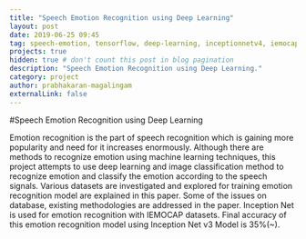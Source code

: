 ```yaml
---
title: "Speech Emotion Recognition using Deep Learning"
layout: post
date: 2019-06-25 09:45
tag: speech-emotion, tensorflow, deep-learning, inceptionnetv4, iemocap
projects: true
hidden: true # don't count this post in blog pagination
description: "Speech Emotion Recognition using Deep Learning."
category: project
author: prabhakaran-magalingam
externalLink: false
---
```


#Speech Emotion Recognition using Deep Learning

Emotion recognition is the part of speech recognition which is gaining more popularity and need for it increases enormously. Although there are methods to recognize emotion using machine learning techniques, this project attempts to use deep learning and image classification method to recognize emotion and classify the emotion according to the speech signals. Various datasets are investigated and explored for training emotion recognition model are explained in this paper. Some of the issues on database, existing methodologies are addressed in the paper. Inception Net is used for emotion recognition with IEMOCAP datasets. Final accuracy of this emotion recognition model using Inception Net v3 Model is 35%(~).